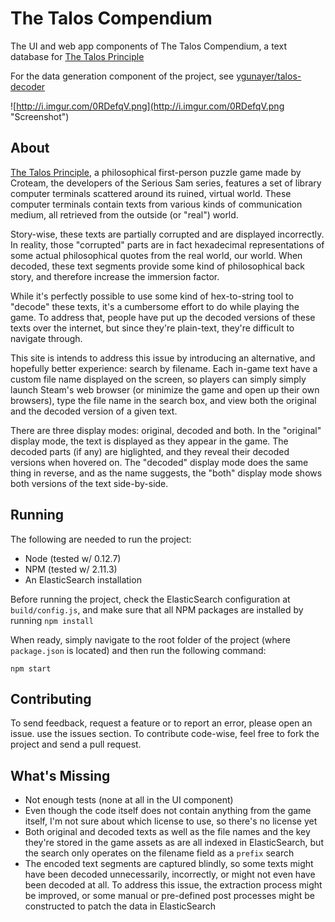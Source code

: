 # The Talos Compendium
The UI and web app components of The Talos Compendium, a text database for [The Talos Principle](http://www.croteam.com/talosprinciple/)

For the data generation component of the project, see [ygunayer/talos-decoder](https://github.com/ygunayer/talos-decoder)

![http://i.imgur.com/0RDefqV.png](http://i.imgur.com/0RDefqV.png "Screenshot")

## About
[The Talos Principle](http://www.croteam.com/talosprinciple/), a philosophical first-person puzzle game made by Croteam, the developers of the Serious Sam series, features a set of library computer terminals scattered around its ruined, virtual world. These computer terminals contain texts from various kinds of communication medium, all retrieved from the outside (or "real") world.

Story-wise, these texts are partially corrupted and are displayed incorrectly. In reality, those "corrupted" parts are in fact hexadecimal representations of some actual philosophical quotes from the real world, our world. When decoded, these text segments provide some kind of philosophical back story, and therefore increase the immersion factor.

While it's perfectly possible to use some kind of hex-to-string tool to "decode" these texts, it's a cumbersome effort to do while playing the game. To address that, people have put up the decoded versions of these texts over the internet, but since they're plain-text, they're difficult to navigate through.

This site is intends to address this issue by introducing an alternative, and hopefully better experience: search by filename. Each in-game text have a custom file name displayed on the screen, so players can simply simply launch Steam's web browser (or minimize the game and open up their own browsers), type the file name in the search box, and view both the original and the decoded version of a given text.

There are three display modes: original, decoded and both. In the "original" display mode, the text is displayed as they appear in the game. The decoded parts (if any) are higlighted, and they reveal their decoded versions when hovered on. The "decoded" display mode does the same thing in reverse, and as the name suggests, the "both" display mode shows both versions of the text side-by-side.

## Running
The following are needed to run the project:
- Node (tested w/ 0.12.7)
- NPM (tested w/ 2.11.3)
- An ElasticSearch installation

Before running the project, check the ElasticSearch configuration at ```build/config.js```, and make sure that all NPM packages are installed by running ```npm install```

When ready, simply navigate to the root folder of the project (where ```package.json``` is located) and then run the following command:

```npm start```

## Contributing
To send feedback, request a feature or to report an error, please open an issue. use the issues section. To contribute code-wise, feel free to fork the project and send a pull request.

## What's Missing
- Not enough tests (none at all in the UI component)
- Even though the code itself does not contain anything from the game itself, I'm not sure about which license to use, so there's no license yet
- Both original and decoded texts as well as the file names and the key they're stored in the game assets as are all indexed in ElasticSearch, but the search only operates on the filename field as a ```prefix``` search
- The encoded text segments are captured blindly, so some texts might have been decoded unnecessarily, incorrectly, or might not even have been decoded at all. To address this issue, the extraction process might be improved, or some manual or pre-defined post processes might be constructed to patch the data in ElasticSearch

